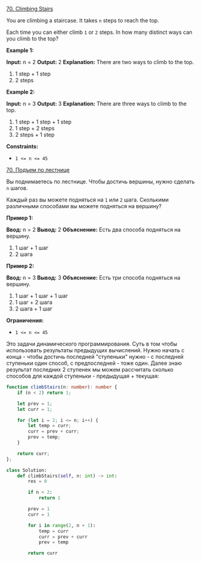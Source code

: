 [70. Climbing Stairs](https://leetcode.com/problems/climbing-stairs/)

You are climbing a staircase. It takes `n` steps to reach the top.

Each time you can either climb `1` or `2` steps. In how many distinct ways can you climb to the top?

**Example 1:**

**Input:** n = 2
**Output:** 2
**Explanation:** There are two ways to climb to the top.
1. 1 step + 1 step
2. 2 steps

**Example 2:**

**Input:** n = 3
**Output:** 3
**Explanation:** There are three ways to climb to the top.
1. 1 step + 1 step + 1 step
2. 1 step + 2 steps
3. 2 steps + 1 step

**Constraints:**

- `1 <= n <= 45`

[70. Подъем по лестнице](https://leetcode.com/problems/climbing-stairs/)

Вы поднимаетесь по лестнице. Чтобы достичь вершины, нужно сделать `n` шагов.

Каждый раз вы можете подняться на `1` или `2` шага. Сколькими различными способами вы можете подняться на вершину?

**Пример 1:**

**Ввод:** n = 2
**Вывод:** 2
**Объяснение:** Есть два способа подняться на вершину.

1. 1 шаг + 1 шаг
2. 2 шага

**Пример 2:**

**Ввод:** n = 3
**Вывод:** 3
**Объяснение:** Есть три способа подняться на вершину.

1. 1 шаг + 1 шаг + 1 шаг
2. 1 шаг + 2 шага
3. 2 шага + 1 шаг

**Ограничения:**

- `1 <= n <= 45`

Это задачи динамического программирования. Суть в том чтобы использовать результаты предыдущих вычислений. Нужно начать с конца - чтобы достичь последней "ступеньки" нужно - с последней ступеньки один способ, с предпоследней - тоже один. Далее знаю результат последних 2 ступенек мы можем рассчитать сколько способов для каждой ступеньки - предыдущая + текущая:

```typescript
function climbStairs(n: number): number {
    if (n < 2) return 1;

    let prev = 1;
    let curr = 1;

    for (let i = 2; i <= n; i++) {
        let temp = curr;
        curr = prev + curr;
        prev = temp;
    }

    return curr;
};
```

```python
class Solution:
    def climbStairs(self, n: int) -> int:
        res = 0

        if n < 2:
            return 1

        prev = 1
        curr = 1

        for i in range(2, n + 1):
            temp = curr
            curr = prev + curr
            prev = temp

        return curr
```